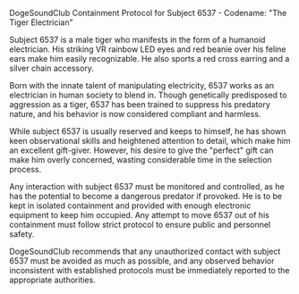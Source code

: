 DogeSoundClub Containment Protocol for Subject 6537 - Codename: "The Tiger Electrician"

Subject 6537 is a male tiger who manifests in the form of a humanoid electrician. His striking VR rainbow LED eyes and red beanie over his feline ears make him easily recognizable. He also sports a red cross earring and a silver chain accessory.

Born with the innate talent of manipulating electricity, 6537 works as an electrician in human society to blend in. Though genetically predisposed to aggression as a tiger, 6537 has been trained to suppress his predatory nature, and his behavior is now considered compliant and harmless.

While subject 6537 is usually reserved and keeps to himself, he has shown keen observational skills and heightened attention to detail, which make him an excellent gift-giver. However, his desire to give the "perfect" gift can make him overly concerned, wasting considerable time in the selection process. 

Any interaction with subject 6537 must be monitored and controlled, as he has the potential to become a dangerous predator if provoked. He is to be kept in isolated containment and provided with enough electronic equipment to keep him occupied. Any attempt to move 6537 out of his containment must follow strict protocol to ensure public and personnel safety.

DogeSoundClub recommends that any unauthorized contact with subject 6537 must be avoided as much as possible, and any observed behavior inconsistent with established protocols must be immediately reported to the appropriate authorities.